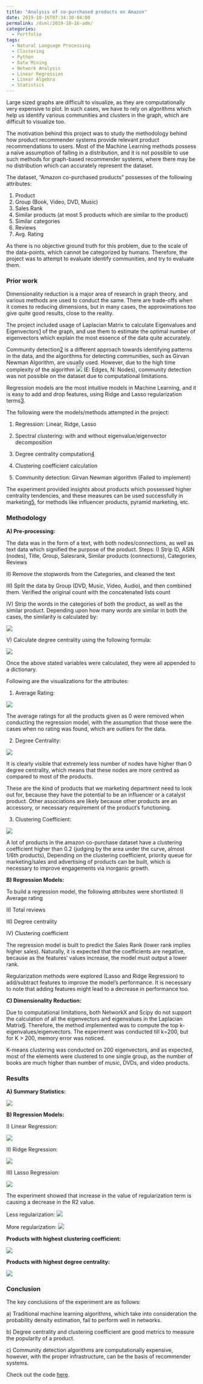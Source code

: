 ```yaml
---
title: "Analysis of co-purchased products on Amazon"
date: 2019-10-16T07:34:30-04:00
permalink: /dsml/2019-10-16-adm/
categories:
  - Portfolio
tags:
  - Natural Language Processing
  - Clustering
  - Python
  - Data Mining
  - Network Analysis
  - Linear Regression
  - Linear Algebra
  - Statistics
---
```

Large sized graphs are difficult to visualize, as they are computationally very expensive to plot. In such cases, we have to rely on algorithms which help us identify various communities and clusters in the graph, which are difficult to visualize too.

The motivation behind this project was to study the methodology behind how product recommender systems provide relevant product recommendations to users. Most of the Machine Learning methods possess a naïve assumption of falling in a distribution, and it is not possible to use such methods for graph-based recommender systems, where there may be no distribution which can accurately represent the dataset.

The dataset, “Amazon co-purchased products” possesses of the following attributes:

1. Product
2.	Group (Book, Video, DVD, Music)
3.	Sales Rank
4.	Similar products (at most 5 products which are similar to the product)
5.	Similar categories
6.	Reviews
7.	Avg. Rating

As there is no objective ground truth for this problem, due to the scale of the data-points, which cannot be categorized by humans. Therefore, the project was to attempt to evaluate identify communities, and try to evaluate them.

### Prior work

Dimensionality reduction is a major area of research in graph theory, and various methods are used to conduct the same. There are trade-offs when it comes to reducing dimensions, but in many cases, the approximations too give quite good results, close to the reality.

The project included usage of Laplacian Matrix to calculate Eigenvalues and Eigenvectors[1](https://www.cs.cmu.edu/~aarti/Class/10701/readings/Luxburg06_TR.pdf) of the graph, and use them to estimate the optimal number of eigenvectors which explain the most essence of the data quite accurately.

Community detection[2](https://www.pnas.org/content/99/12/7821) is a different approach towards identifying patterns in the data, and the algorithms for detecting communities, such as Girvan Newman Algorithm, are usually used. However, due to the high time complexity of the algorithm <img src="https://latex.codecogs.com/gif.latex?O(E^{2}N)"/> (E: Edges, N: Nodes), community detection was not possible on the dataset due to computational limitations.

Regression models are the most intuitive models in Machine Learning, and it is easy to add and drop features, using Ridge and Lasso regularization terms[3](http://statweb.stanford.edu/~owen/courses/305a/Rudyregularization.pdf).

The following were the models/methods attempted in the project:

1.	Regression: Linear, Ridge, Lasso

2.	Spectral clustering: with and without eigenvalue/eigenvector decomposition

3.	Degree centrality computation[4](https://cs.brynmawr.edu/Courses/cs380/spring2013/section02/slides/05_Centrality.pdf)

4.	Clustering coefficient calculation

5.	Community detection: Girvan Newman algorithm (Failed to implement)

The experiment provided insights about products which possessed higher centrality tendencies, and these measures can be used successfully in marketing[5](http://citeseerx.ist.psu.edu/viewdoc/download?doi=10.1.1.298.6671&rep=rep1&type=pdf), for methods like influencer products, pyramid marketing, etc.

### Methodology

**A)	Pre-processing:**

The data was in the form of a text, with both nodes/connections, as well as text data which signified the purpose of the product. 
Steps:
I)	Strip ID, ASIN (nodes), Title, Group, Salesrank, Similar products (connections), Categories, Reviews

II)	Remove the stopwords from the Categories, and cleaned the text

III)	Split the data by Group (DVD, Music, Video, Audio), and then combined them. Verified the original count with the concatenated lists count

IV)	Strip the words in the categories of both the product, as well as the similar product. Depending upon how many words are similar in both the cases, the similarity is calculated by:

<img src="https://latex.codecogs.com/gif.latex?Similarity=\frac{Intersection}{Union}"/>

V)	Calculate degree centrality using the following formula:

<img src="https://latex.codecogs.com/gif.latex?Centrality=\frac{\sum_{i=1}^{G}{[C_{D}(n^{*})-C_{D}i]}}{[(N-1)(N-2)]}"/>

Once the above stated variables were calculated, they were all appended to a dictionary.

Following are the visualizations for the attributes:

1.	Average Rating:

<img src="/assets/images/advanced-data-mining/average-rating.png?raw=true"/>

The average ratings for all the products given as 0 were removed when conducting the regression model, with the assumption that those were the cases when no rating was found, which are outliers for the data.

2. Degree Centrality:

<img src="/assets/images/advanced-data-mining/degree-centrality.png?raw=true"/>

It is clearly visible that extremely less number of nodes have higher than 0 degree centrality, which means that these nodes are more centred as compared to most of the products.

These are the kind of products that we marketing department need to look out for, because they have the potential to be an influencer or a catalyst product. Other associations are likely because other products are an accessory, or necessary requirement of the product’s functioning.

3. Clustering Coefficient:

<img src="/assets/images/advanced-data-mining/clustering-coefficient.png?raw=true"/>

A lot of products in the amazon co-purchase dataset have a clustering coefficient higher than 0.2 (judging by the area under the curve, almost 1/6th products), Depending on the clustering coefficient, priority queue for marketing/sales and advertising of products can be built, which is necessary to improve engagements via inorganic growth.

**B) Regression Models:**

To build a regression model, the following attributes were shortlisted:
I)	Average rating

II)	Total reviews

III)	Degree centrality

IV)	Clustering coefficient
 
The regression model is built to predict the Sales Rank (lower rank implies higher sales). Naturally, it is expected that the coefficients are negative, because as the features’ values increase, the model must output a lower rank.

Regularization methods were explored (Lasso and Ridge Regression) to add/subtract features to improve the model’s performance. It is necessary to note that adding features might lead to a decrease in performance too.

**C) Dimensionality Reduction:**

 Due to computational limitations, both NetworkX and Scipy do not support the calculation of all the eigenvectors and eigenvalues in the Laplacian Matrix[6](https://docs.scipy.org/doc/scipy/reference/generated/scipy.sparse.linalg.eigsh.html). Therefore, the method implemented was to compute the top k-eigenvalues/eigenvectors. The experiment was conducted till k=200, but for K > 200, memory error was noticed. 

K-means clustering was conducted on 200 eigenvectors, and as expected, most of the elements were clustered to one single group, as the number of books are much higher than number of music, DVDs, and video products.

### Results

**A) Summary Statistics:**

<img src="/assets/images/advanced-data-mining/summary-statistics.png?raw=true"/>

**B) Regression Models:**

I) Linear Regression:

<img src="/assets/images/advanced-data-mining/proj-linear-reg.png?raw=true"/>

II) Ridge Regression:

<img src="/assets/images/advanced-data-mining/proj-ridge-reg.png?raw=true"/>

III) Lasso Regression:

<img src="/assets/images/advanced-data-mining/proj-lasso-reg.png?raw=true"/>

The experiment showed that increase in the value of regularization term is causing a decrease in the R2 value.

Less regularization: <img src="/assets/images/advanced-data-mining/less-reg.png?raw=true"/>

More regularization: <img src="/assets/images/advanced-data-mining/more-reg.png?raw=true"/>

**Products with highest clustering coefficient:**

<img src="/assets/images/advanced-data-mining/clustering-high.png?raw=true"/>

**Products with highest degree centrality:**

<img src="/assets/images/advanced-data-mining/centrality-high.png?raw=true"/>

### Conclusion

The key conclusions of the experiment are as follows:

a)	Traditional machine learning algorithms, which take into consideration the probability density estimation, fail to perform well in networks.

b)	Degree centrality and clustering coefficient are good metrics to measure the popularity of a product.

c)	Community detection algorithms are computationally expensive, however, with the proper infrastructure, can be the basis of recommender systems.

Check out the code [here](https://github.com/Advaitiyer/advanced-data-mining/tree/master/Project).
